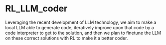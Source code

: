 # RL_LLM_coder
Leveraging the recent development of LLM technology, we aim to make a local LLM able to generate code, iteratively improve upon that code by a code interpreter to get to the solution, and then we plan to finetune the LLM on these correct solutions with RL to make it a better coder.
